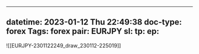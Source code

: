 
---
datetime: 2023-01-12 Thu 22:49:38
doc-type: forex
Tags: forex
pair: EURJPY
sl:
tp:
ep:
---

![[EURJPY-2301122249_draw_230112-225019]]